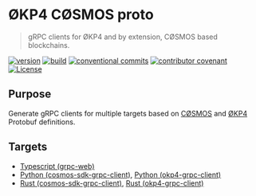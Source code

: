 # ØKP4 CØSMOS proto

> gRPC clients for ØKP4 and by extension, CØSMOS based blockchains.

[![version](https://img.shields.io/github/v/release/okp4/okp4-cosmos-proto?style=for-the-badge&logo=github)](https://github.com/okp4/okp4-cosmos-proto/releases)
[![build](https://img.shields.io/github/actions/workflow/status/okp4/okp4-cosmos-proto/build.yml?label=build&style=for-the-badge&logo=github)](https://github.com/okp4/okp4-cosmos-proto/actions/workflows/build.yml)
[![conventional commits](https://img.shields.io/badge/Conventional%20Commits-1.0.0-yellow.svg?style=for-the-badge&logo=conventionalcommits)](https://conventionalcommits.org)
[![contributor covenant](https://img.shields.io/badge/Contributor%20Covenant-2.1-4baaaa.svg?style=for-the-badge)](https://github.com/okp4/.github/blob/main/CODE_OF_CONDUCT.md)
[![License](https://img.shields.io/badge/License-BSD_3--Clause-blue.svg?style=for-the-badge)](https://opensource.org/licenses/BSD-3-Clause)

## Purpose

Generate gRPC clients for multiple targets based on [CØSMOS](https://github.com/cosmos/cosmos-sdk) and [ØKP4](https://github.com/okp4/okp4d) Protobuf definitions.

## Targets

- [Typescript (grpc-web)](ts/README.md)
- [Python (cosmos-sdk-grpc-client)](python/cosmos_sdk_grpc_client/README.md), [Python (okp4-grpc-client)](python/okp4_grpc_client/README.md)
- [Rust (cosmos-sdk-grpc-client)](rust/cosmos-sdk-grpc-client/README.md), [Rust (okp4-grpc-client)](rust/okp4-grpc-client/README.md)
